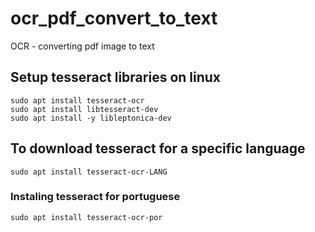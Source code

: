 # ocr_pdf_convert_to_text
OCR - converting pdf image to text

## Setup tesseract libraries on linux

    sudo apt install tesseract-ocr
    sudo apt install libtesseract-dev
    sudo apt install -y libleptonica-dev

## To download tesseract for a specific language

    sudo apt install tesseract-ocr-LANG
    
### Instaling tesseract for portuguese

    sudo apt install tesseract-ocr-por
